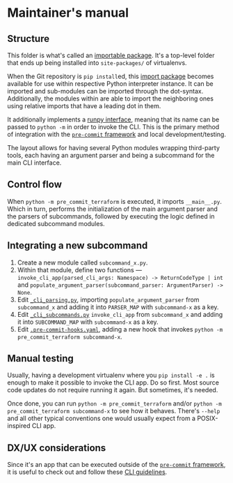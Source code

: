 # Maintainer's manual

## Structure

This folder is what's called an [importable package]. It's a top-level folder
that ends up being installed into `site-packages/` of virtualenvs.

When the Git repository is `pip install`ed, this [import package] becomes
available for use within respective Python interpreter instance. It can be
imported and sub-modules can be imported through the dot-syntax.
Additionally, the modules within are able to import the neighboring ones
using relative imports that have a leading dot in them.

It additionally implements a [runpy interface], meaning that its name can
be passed to `python -m` in order to invoke the CLI. This is the primary method
of integration with the [`pre-commit` framework] and local development/testing.

The layout allows for having several Python modules wrapping third-party tools,
each having an argument parser and being a subcommand for the main CLI
interface.

## Control flow

When `python -m pre_commit_terraform` is executed, it imports `__main__.py`.
Which in turn, performs the initialization of the main argument parser and the
parsers of subcommands, followed by executing the logic defined in dedicated
subcommand modules.

## Integrating a new subcommand

1. Create a new module called `subcommand_x.py`.
2. Within that module, define two functions —
   `invoke_cli_app(parsed_cli_args: Namespace) -> ReturnCodeType | int` and
   `populate_argument_parser(subcommand_parser: ArgumentParser) -> None`.
3. Edit [`_cli_parsing.py`], importing `populate_argument_parser` from
   `subcommand_x` and adding it into `PARSER_MAP` with `subcommand-x` as
   a key.
5. Edit [`_cli_subcommands.py`] `invoke_cli_app` from `subcommand_x` and
   adding it into `SUBCOMMAND_MAP` with `subcommand-x` as a key.
6. Edit [`.pre-commit-hooks.yaml`], adding a new hook that invokes
   `python -m pre_commit_terraform subcommand-x`.

## Manual testing

Usually, having a development virtualenv where you `pip install -e .` is enough
to make it possible to invoke the CLI app. Do so first. Most source code
updates do not require running it again. But sometimes, it's needed.

Once done, you can run `python -m pre_commit_terraform` and/or
`python -m pre_commit_terraform subcommand-x` to see how it behaves. There's
`--help` and all other typical conventions one would usually expect from a
POSIX-inspired CLI app.

## DX/UX considerations

Since it's an app that can be executed outside of the [`pre-commit` framework],
it is useful to check out and follow these [CLI guidelines][clig].

[`.pre-commit-hooks.yaml`]: ../../.pre-commit-hooks.yaml
[`_cli_parsing.py`]: ./_cli_parsing.py
[`_cli_subcommands.py`]: ./_cli_subcommands.py
[clig]: https://clig.dev
[importable package]: https://docs.python.org/3/tutorial/modules.html#packages
[import package]: https://packaging.python.org/en/latest/glossary/#term-Import-Package
[`pre-commit` framework]: https://pre-commit.com
[runpy interface]: https://docs.python.org/3/library/__main__.html
